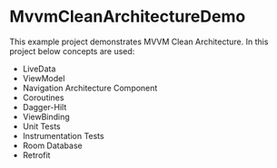 <h1>MvvmCleanArchitectureDemo</h1>

This example project demonstrates MVVM Clean Architecture.
In this project below concepts are used:
- LiveData
- ViewModel
- Navigation Architecture Component
- Coroutines
- Dagger-Hilt
- ViewBinding
- Unit Tests
- Instrumentation Tests
- Room Database
- Retrofit